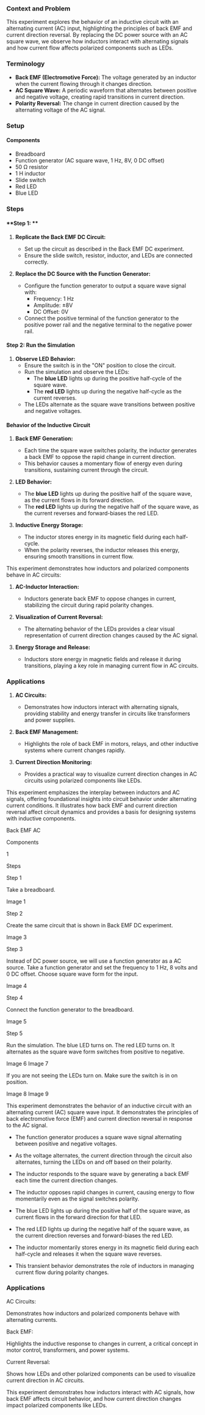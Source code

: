 ### Context and Problem  

This experiment explores the behavior of an inductive circuit with an alternating current (AC) input, highlighting the principles of back EMF and current direction reversal. By replacing the DC power source with an AC square wave, we observe how inductors interact with alternating signals and how current flow affects polarized components such as LEDs.

### Terminology  

- **Back EMF (Electromotive Force):** The voltage generated by an inductor when the current flowing through it changes direction.  
- **AC Square Wave:** A periodic waveform that alternates between positive and negative voltage, creating rapid transitions in current direction.  
- **Polarity Reversal:** The change in current direction caused by the alternating voltage of the AC signal.  
### Setup  

#### Components  

- Breadboard  
- Function generator (AC square wave, 1 Hz, 8V, 0 DC offset)  
- 50 Ω resistor  
- 1 H inductor  
- Slide switch  
- Red LED  
- Blue LED  

### Steps  

#### **Step 1: **  

1. **Replicate the Back EMF DC Circuit:**  
   - Set up the circuit as described in the Back EMF DC experiment.  
   - Ensure the slide switch, resistor, inductor, and LEDs are connected correctly.  

2. **Replace the DC Source with the Function Generator:**  
   - Configure the function generator to output a square wave signal with:  
     - Frequency: 1 Hz  
     - Amplitude: ±8V  
     - DC Offset: 0V  
   - Connect the positive terminal of the function generator to the positive power rail and the negative terminal to the negative power rail.  

#### **Step 2: Run the Simulation**  

1. **Observe LED Behavior:**  
   - Ensure the switch is in the "ON" position to close the circuit.  
   - Run the simulation and observe the LEDs:  
     - The **blue LED** lights up during the positive half-cycle of the square wave.  
     - The **red LED** lights up during the negative half-cycle as the current reverses.  
   - The LEDs alternate as the square wave transitions between positive and negative voltages.    

#### Behavior of the Inductive Circuit  

1. **Back EMF Generation:**  
   - Each time the square wave switches polarity, the inductor generates a back EMF to oppose the rapid change in current direction.  
   - This behavior causes a momentary flow of energy even during transitions, sustaining current through the circuit.  

2. **LED Behavior:**  
   - The **blue LED** lights up during the positive half of the square wave, as the current flows in its forward direction.  
   - The **red LED** lights up during the negative half of the square wave, as the current reverses and forward-biases the red LED.  

3. **Inductive Energy Storage:**  
   - The inductor stores energy in its magnetic field during each half-cycle.  
   - When the polarity reverses, the inductor releases this energy, ensuring smooth transitions in current flow.  

This experiment demonstrates how inductors and polarized components behave in AC circuits:  

1. **AC-Inductor Interaction:**  
   - Inductors generate back EMF to oppose changes in current, stabilizing the circuit during rapid polarity changes.  

2. **Visualization of Current Reversal:**  
   - The alternating behavior of the LEDs provides a clear visual representation of current direction changes caused by the AC signal.  

3. **Energy Storage and Release:**  
   - Inductors store energy in magnetic fields and release it during transitions, playing a key role in managing current flow in AC circuits.  

### Applications  

1. **AC Circuits:**  
   - Demonstrates how inductors interact with alternating signals, providing stability and energy transfer in circuits like transformers and power supplies.  

2. **Back EMF Management:**  
   - Highlights the role of back EMF in motors, relays, and other inductive systems where current changes rapidly.  

3. **Current Direction Monitoring:**  
   - Provides a practical way to visualize current direction changes in AC circuits using polarized components like LEDs.  

This experiment emphasizes the interplay between inductors and AC signals, offering foundational insights into circuit behavior under alternating current conditions. It illustrates how back EMF and current direction reversal affect circuit dynamics and provides a basis for designing systems with inductive components.

Back EMF AC

Components

1

Steps

Step 1

Take a breadboard.

Image 1

Step 2

Create the same circuit that is shown in Back EMF DC experiment.

Image 3

Step 3

Instead of DC power source, we will use a function generator as a AC source. Take a function generator and set the frequency to 1 Hz, 8 volts and 0 DC offset. Choose square wave form for the input.

Image 4

Step 4

Connect the function generator to the breadboard.

Image 5

Step 5

Run the simulation. The blue LED turns on. The red LED turns on. It alternates as the square wave form switches from positive to negative.

Image 6
Image 7

If you are not seeing the LEDs turn on. Make sure the switch is in on position.

Image 8
Image 9

This experiment demonstrates the behavior of an inductive circuit with an alternating current (AC) square wave input. It demonstrates the principles of back electromotive force (EMF) and current direction reversal in response to the AC signal.

   - The function generator produces a square wave signal alternating between positive and negative voltages.
   - As the voltage alternates, the current direction through the circuit also alternates, turning the LEDs on and off based on their polarity.

   - The inductor responds to the square wave by generating a back EMF each time the current direction changes.
   - The inductor opposes rapid changes in current, causing energy to flow momentarily even as the signal switches polarity.

   - The blue LED lights up during the positive half of the square wave, as current flows in the forward direction for that LED.
   - The red LED lights up during the negative half of the square wave, as the current direction reverses and forward-biases the red LED.

   - The inductor momentarily stores energy in its magnetic field during each half-cycle and releases it when the square wave reverses.
   - This transient behavior demonstrates the role of inductors in managing current flow during polarity changes.

### Applications

AC Circuits:

Demonstrates how inductors and polarized components behave with alternating currents.

Back EMF:

Highlights the inductive response to changes in current, a critical concept in motor control, transformers, and power systems.

Current Reversal:

Shows how LEDs and other polarized components can be used to visualize current direction in AC circuits.

This experiment demonstrates how inductors interact with AC signals, how back EMF affects circuit behavior, and how current direction changes impact polarized components like LEDs.
